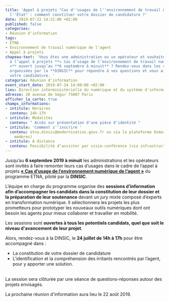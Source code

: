```yaml
---
title: 'Appel à projets "Cas d''usages de l''environnement de travail numérique de
  l''État" : comment constituer votre dossier de candidature ?'
date: 2019-07-22 14:21:00 +02:00
published: false
categories:
- Réunion d'information
tags:
- ETNA
- Environnement de travail numérique de l'agent
- Appel à projets
chapeau-text: 'Vous êtes une administration ou un opérateur et souhaitez participer
  à l’appel à projets **« Cas d’usage de l’environnement de travail numérique de l’État
  »** ouvert jusqu’au **6 septembre à minuit** ? Rendez-vous dans les réunions d’information
  organisées par la **DINSIC** pour répondre à vos questions et vous aider à réussir
  votre candidature. '
categorie: Réunion d'information
event_start_date: 2019-07-24 14:00:00 +02:00
lieu: Direction interministérielle du numérique et du système d'information de l'État
adresse: 20 avenue de Ségur 75007 Paris
afficher_la_carte: true
champs_informations:
- intitule: Horaires
  contenu: 14h-17h
- intitulé: Modalités
  contenu: " Accès sur présentation d'une pièce d'identité "
- intitule: 'Comment s''inscrire '
  contenu: etna.dinsic@modernisation.gouv.fr ou via la plateforme Osmose (pour les
    membres)
- intitule: A distance
  contenu: Possibilité d’assister par visio-conférence (via infrastructure IP ou RNIS)
---
```


Jusqu’au **6 septembre 2019 à minuit** les administrations et les opérateurs sont invités à faire remonter leurs cas d’usages dans le cadre de l’appel à projets **[« Cas d’usage de l’environnement numérique de l’agent »](https://numerique.gouv.fr/actualites/outils-numeriques-des-agents-la-2e-edition-de-lappel-a-projet-cas-dusage-de-lenvironnement-numerique-de-lagent-est-lancee/)** du programme ETNA, piloté par la **DINSIC**. 

L’équipe en charge du programme organise des **sessions d’information afin d’accompagner les candidats dans la constitution de leur dossier et la préparation de leur soutenance** devant un jury mixte composé d’experts en transformation numérique. Il sélectionnera les projets les plus prometteurs pour prototyper les nouveaux outils numériques dont ont besoin les agents pour mieux collaborer et travailler en mobilité. 

Les sessions sont **ouvertes à tous les potentiels candidats, quel que soit le niveau d'avancement de leur projet**. <br>

Alors, rendez-vous à la DINSIC, le **24 juillet de 14h à 17h** pour être accompagné dans : 
* La constitution de votre dossier de candidature 
* L'identification et la compréhension des irritants rencontrés par l’agent, pour y apporter une solution. 
<br>
La session sera clôturée par une séance de questions-réponses autour des projets envisagés. 

La prochaine réunion d'information aura lieu le 22 août 2019. 

